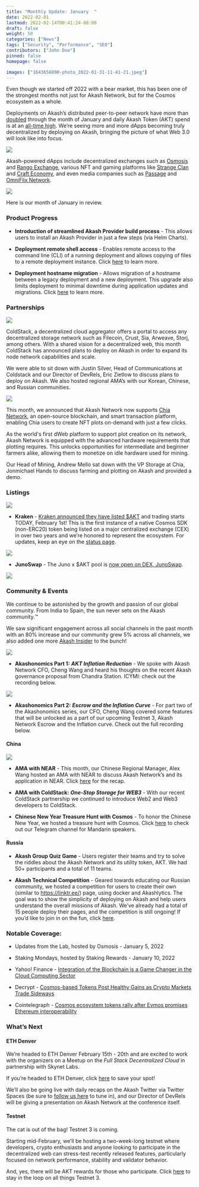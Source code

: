 ```yaml
---
title: "Monthly Update: January  "
date: 2022-02-01
lastmod: 2022-02-14T00:41:24-08:00
draft: false
weight: 50
categories: ["News"]
tags: ["Security", "Performance", "SEO"]
contributors: ["John Doe"]
pinned: false
homepage: false

images: ["1643658090-photo_2022-01-31-11-41-21.jpeg"]
---
```

Even though we started off 2022 with a bear market, this has been one of the strongest months not just for Akash Network, but for the Cosmos ecosystem as a whole. 

Deployments on Akash’s distributed peer-to-peer network have more than [doubled](https://stats.akash.network/) through the month of January and daily Akash Token (AKT) spend is at an [all-time high](https://www.akashlytics.com/graph/daily-akt-spent). We’re seeing more and more dApps becoming truly decentralized by deploying on Akash, bringing the picture of what Web 3.0 will look like into focus. 

![](https://www.datocms-assets.com/45776/1643658280-unnamed-1.png)

Akash-powered dApps include decentralized exchanges such as [Osmosis](https://osmosis.zone/) and [Rango Exchange](https://rango.exchange/), various NFT and gaming platforms like [Strange Clan](https://strangeclan.com/) and [Craft Economy](https://crafteconomy.io/), and even media companies such as [Passage](https://passage3d.com/) and [OmniFlix Network](https://omniflix.network/). 

![](https://www.datocms-assets.com/45776/1643658455-unnamed-2.png)

Here is our month of January in review. 

### **Product Progress** 

*   **Introduction of streamlined Akash Provider build process** \- This allows users to install an Akash Provider in just a few steps (via Helm Charts). 
    
*   **Deployment remote shell access** \- Enables remote access to the command line (CLI) of a running deployment and allows copying of files to a remote deployment instance. Click [here](https://docs.akash.network/release-notes/v0.14.0#deployment-shell-access) to learn more. 
    
*   **Deployment hostname migration** \- Allows migration of a hostname between a legacy deployment and a new deployment. This upgrade also limits deployment to minimal downtime during application updates and migrations. Click [here](https://docs.akash.network/release-notes/v0.14.0#hostname-migration) to learn more.
    

### **Partnerships** 

![](https://www.datocms-assets.com/45776/1643658544-unnamed-3.png)

ColdStack, a decentralized cloud aggregator offers a portal to access any decentralized storage network such as Filecoin, Crust, Sia, Arweave, Storj, among others. With a shared vision for a decentralized web, this month ColdStack has announced plans to deploy on Akash in order to expand its node network capabilities and scale.

We were able to sit down with Justin Silver, Head of Communications at Coldstack and our Director of DevRels, Eric Zietlow to discuss plans to deploy on Akash. We also hosted regional AMA’s with our Korean, Chinese, and Russian communities. 

![](https://www.datocms-assets.com/45776/1643658689-unnamed.jpg)

This month, we announced that Akash Network now supports [Chia Network](https://www.chia.net/), an open-source blockchain, and smart transaction platform, enabling Chia users to create NFT plots on-demand with just a few clicks. 

As the world's first dWeb platform to support plot creation on its network, Akash Network is equipped with the advanced hardware requirements that plotting requires. This unlocks opportunities for intermediate and beginner farmers alike, allowing them to monetize on idle hardware used for mining. 

Our Head of Mining, Andrew Mello sat down with the VP Storage at Chia, Jonmichael Hands to discuss farming and plotting on Akash and provided a demo. 

### **Listings**

![](https://www.datocms-assets.com/45776/1643658822-unnamed-1.jpg)

*   **Kraken** - [Kraken announced they have listed $AKT](https://blog.kraken.com/post/12707/akash-network-akt-trading-starts-february-1-deposit-now/) and trading starts TODAY, February 1st! This is the first instance of a native Cosmos SDK (non-ERC20) token being listed on a major centralized exchange (CEX) in over two years and we’re honored to represent the ecosystem. For updates, keep an eye on the [status page](https://status.kraken.com/). 
    

![](https://www.datocms-assets.com/45776/1643658912-unnamed-4.png)

*   **JunoSwap** - The Juno x $AKT pool is [now open on DEX, JunoSwap](https://junoswap.com/). 
    

![](https://www.datocms-assets.com/45776/1643658994-unnamed-5.png)

### **Community & Events** 

We continue to be astonished by the growth and passion of our global community. From India to Spain, the sun never sets on the Akash community.™️ 

We saw significant engagement across all social channels in the past month with an 80% increase and our community grew 5% across all channels, we also added one more [Akash Insider](https://akash.network/community#insiders) to the bunch!

![](https://www.datocms-assets.com/45776/1643659156-unnamed-2.jpg)

*   **Akashonomics Part 1:** _**AKT Inflation Reduction**_ - We spoke with Akash Network CFO, Cheng Wang and heard his thoughts on the recent Akash governance proposal from Chandra Station. ICYMI: check out the recording below. 
    

![](https://www.datocms-assets.com/45776/1643659284-unnamed-3.jpg)

*   **Akashonomics Part 2:** _**Escrow and the Inflation Curve**_ - For part two of the Akashonomics series, our CFO, Cheng Wang covered some features that will be unlocked as a part of our upcoming Testnet 3, Akash Network Escrow and the Inflation curve. Check out the full recording below. 
    

#### **China**

![](https://www.datocms-assets.com/45776/1643659395-unnamed-6.png)

*   **AMA with NEAR** \- This month, our Chinese Regional Manager, Alex Wang hosted an AMA with NEAR to discuss Akash Network’s and its application in NEAR. Click [here](https://www.bilibili.com/video/BV1iY411h7ZN?spm_id_from=333.1007.top_right_bar_window_history.content.click) for the recap. 
    
*   **AMA with ColdStack:** _**One-Stop Storage for WEB3**_ \- With our recent ColdStack partnership we continued to introduce Web2 and Web3 developers to ColdStack. 
    
*   **Chinese New Year Treasure Hunt with Cosmos** \- To honor the Chinese New Year, we hosted a treasure hunt with Cosmos. Click [here](https://t.me/akashchinatalk) to check out our Telegram channel for Mandarin speakers. 
    

#### **Russia**

*   **Akash Group Quiz Game** - Users register their teams and try to solve the riddles about the Akash Network and its utility token, AKT. We had 50+ participants and a total of 11 teams.
    
*   **Akash Technical Competition** - Geared towards educating our Russian community, we hosted a competition for users to create their own (similar to https://linktr.ee/) page, using docker and Akashlytics. The goal was to show the simplicity of deploying on Akash and help users understand the overall missions of Akash. We’ve already had a total of 15 people deploy their pages, and the competition is still ongoing! If you’d like to join in on the fun, click [here](https://t.me/akash_ru). 
    

### **Notable Coverage:** 

*   Updates from the Lab, hosted by Osmosis - January 5, 2022
    

*   Staking Mondays, hosted by Staking Rewards - January 10, 2022
    

*   Yahoo! Finance - [Integration of the Blockchain is a Game Changer in the Cloud Computing Sector](https://finance.yahoo.com/news/integration-blockchain-game-changer-cloud-082309786.html)
    
*   Decrypt - [Cosmos-based Tokens Post Healthy Gains as Crypto Markets Trade Sideways](https://decrypt.co/90806/cosmos-based-tokens-post-healthy-gains-crypto-markets-trade-sideways)
    
*   Cointelegraph - [Cosmos ecosystem tokens rally after Evmos promises Ethereum interoperability](https://cointelegraph.com/news/cosmos-ecosystem-tokens-rally-after-evmos-promises-ethereum-interoperability?utm_content=buffer817fa&utm_medium=social&utm_source=twitter.com&utm_campaign=buffer)
    

### **What’s Next** 

#### **ETH Denver** 

We’re headed to ETH Denver February 15th - 20th and are excited to work with the organizers on a Meetup on the _Full Stack Decentralized Cloud_ in partnership with Skynet Labs. 

If you’re headed to ETH Denver, click [here](https://ethdenver.sched.com/event/v5P2) to save your spot! 

We’ll also be going live with daily recaps on the Akash Twitter via Twitter Spaces (be sure to [follow us here](https://twitter.com/akashnet_) to tune in), and our Director of DevRels will be giving a presentation on Akash Network at the conference itself. 

#### **Testnet**

The cat is out of the bag! Testnet 3 is coming. 

Starting mid-February, we’ll be hosting a two-week-long testnet where developers, crypto enthusiasts and anyone looking to participate in the decentralized web can stress-test recently released features, particularly focused on network performance, stability and validator behavior.

And, yes, there will be AKT rewards for those who participate. Click [here](https://website-akash-network-git-emi-testnet-basement.vercel.app/testnet) to stay in the loop on all things Testnet 3.